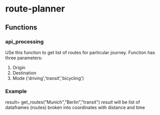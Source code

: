 # route-planner

## Functions
### api_processing
USe this function to get list of routes for particular journey. Function has three parameters: 
1. Origin
2. Destination
3. Mode ('driving','transit','bicycling')
### Example
result= get_routes("Munich","Berlin","transit")
*result* will be list of dataframes (routes) broken into coordinates with distance and time
